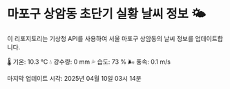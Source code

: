 
# 마포구 상암동 초단기 실황 날씨 정보 🌤️

이 리포지토리는 기상청 API를 사용하여 서울 마포구 상암동의 날씨 정보를 업데이트합니다. 

🌡️ 기온: 10.3 ℃
💧 강수량: 0 mm
💦 습도: 73 %
🌬️ 풍속: 0.1 m/s

마지막 업데이트 시각: 2025년 04월 10일 03시 14분    

